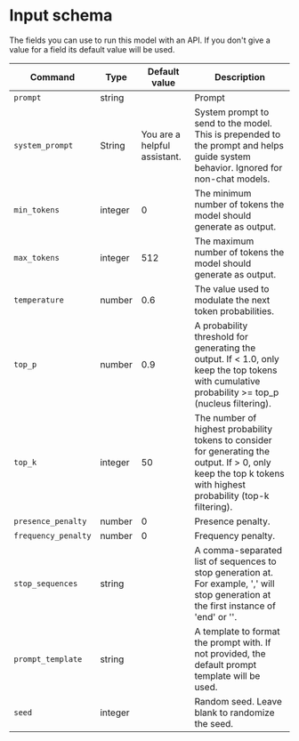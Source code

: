 # Input schema
The fields you can use to run this model with an API. If you don't give a value for a field its default value will be used.

| Command | Type|	Default value | Description |
| --- | --- | --- | --- |
| `prompt` | string | | Prompt
| `system_prompt` | String | 	You are a helpful assistant. | System prompt to send to the model. This is prepended to the prompt and helps guide system behavior. Ignored for non-chat models.
| `min_tokens` | integer | 0 | The minimum number of tokens the model should generate as output.
| `max_tokens` | integer | 512 | The maximum number of tokens the model should generate as output.
| `temperature` | number | 0.6 | The value used to modulate the next token probabilities.
| `top_p` | number | 0.9 | A probability threshold for generating the output. If < 1.0, only keep the top tokens with cumulative probability >= top_p (nucleus filtering).
| `top_k` | integer | 50 | The number of highest probability tokens to consider for generating the output. If > 0, only keep the top k tokens with highest probability (top-k filtering).
| `presence_penalty` | number | 0 | Presence penalty.
| `frequency_penalty` | number | 0 | Frequency penalty.
| `stop_sequences` | string |  | A comma-separated list of sequences to stop generation at. For example, '<end>,<stop>' will stop generation at the first instance of 'end' or '<stop>'.
| `prompt_template` | string |  | A template to format the prompt with. If not provided, the default prompt template will be used.
| `seed` | integer |  | Random seed. Leave blank to randomize the seed.

